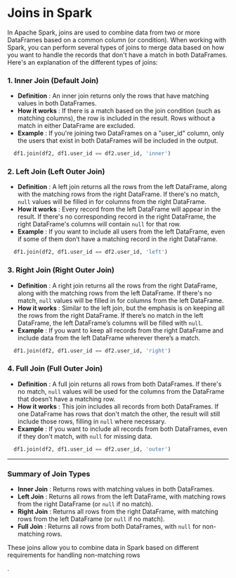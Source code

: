 # Joins in Spark

In Apache Spark, joins are used to combine data from two or more DataFrames based on a common column (or condition). When working with Spark, you can perform several types of joins to merge data based on how you want to handle the records that don't have a match in both DataFrames. Here's an explanation of the different types of joins:

### 1. **Inner Join (Default Join)**

* **Definition** : An inner join returns only the rows that have matching values in both DataFrames.
* **How it works** : If there is a match based on the join condition (such as matching columns), the row is included in the result. Rows without a match in either DataFrame are excluded.
* **Example** : If you're joining two DataFrames on a "user_id" column, only the users that exist in both DataFrames will be included in the output.

```python
  df1.join(df2, df1.user_id == df2.user_id, 'inner')
```

### 2. **Left Join (Left Outer Join)**

* **Definition** : A left join returns all the rows from the left DataFrame, along with the matching rows from the right DataFrame. If there's no match, `null` values will be filled in for columns from the right DataFrame.
* **How it works** : Every record from the left DataFrame will appear in the result. If there's no corresponding record in the right DataFrame, the right DataFrame's columns will contain `null` for that row.
* **Example** : If you want to include all users from the left DataFrame, even if some of them don’t have a matching record in the right DataFrame.

```python
  df1.join(df2, df1.user_id == df2.user_id, 'left')
```

### 3. **Right Join (Right Outer Join)**

* **Definition** : A right join returns all the rows from the right DataFrame, along with the matching rows from the left DataFrame. If there's no match, `null` values will be filled in for columns from the left DataFrame.
* **How it works** : Similar to the left join, but the emphasis is on keeping all the rows from the right DataFrame. If there’s no match in the left DataFrame, the left DataFrame’s columns will be filled with `null`.
* **Example** : If you want to keep all records from the right DataFrame and include data from the left DataFrame wherever there’s a match.

```python
  df1.join(df2, df1.user_id == df2.user_id, 'right')
```

### 4. **Full Join (Full Outer Join)**

* **Definition** : A full join returns all rows from both DataFrames. If there's no match, `null` values will be used for the columns from the DataFrame that doesn’t have a matching row.
* **How it works** : This join includes all records from both DataFrames. If one DataFrame has rows that don't match the other, the result will still include those rows, filling in `null` where necessary.
* **Example** : If you want to include all records from both DataFrames, even if they don't match, with `null` for missing data.

```python
  df1.join(df2, df1.user_id == df2.user_id, 'outer')
```

---

### Summary of Join Types

* **Inner Join** : Returns rows with matching values in both DataFrames.
* **Left Join** : Returns all rows from the left DataFrame, with matching rows from the right DataFrame (or `null` if no match).
* **Right Join** : Returns all rows from the right DataFrame, with matching rows from the left DataFrame (or `null` if no match).
* **Full Join** : Returns all rows from both DataFrames, with `null` for non-matching rows.

These joins allow you to combine data in Spark based on different requirements for handling non-matching rows

.
